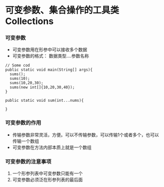 # 可变参数、集合操作的工具类Collections

### 可变参数

* 可变参数用在形参中可以接收多个数据
* 可变参数的格式： 数据类型....参数名称
```
// Some cod
public static void main(String[] args){
  sums();
  sums(10);
  sums(10,20,30);
  sums(new int[]{10,20,30,40});
}

public static void sum(int...nums){

}
```

### 可变参数的作用

* 传输参数非常灵活，方便。可以不传输参数，可以传输1个或者多个，也可以传输一个数组
* 可变参数在方法内部本质上就是一个数组

### 可变参数的注意事项

1. 一个形参列表中可变参数只能有一个
2. 可变参数必须泛在形参列表的最后面


